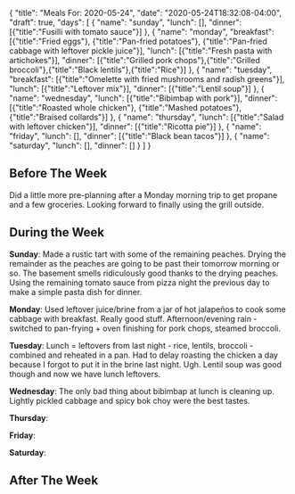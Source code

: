 {
    "title": "Meals For: 2020-05-24",
    "date": "2020-05-24T18:32:08-04:00",
    "draft": true,
    "days": [
        {
            "name": "sunday",
            "lunch": [],
            "dinner": [{"title":"Fusilli with tomato sauce"}]
        },
        {
            "name": "monday",
            "breakfast": [{"title":"Fried eggs"}, {"title":"Pan-fried potatoes"}, {"title":"Pan-fried cabbage with leftover pickle juice"}],
            "lunch": [{"title":"Fresh pasta with artichokes"}],
            "dinner": [{"title":"Grilled pork chops"},{"title":"Grilled broccoli"},{"title":"Black lentils"},{"title":"Rice"}]
        },
        {
            "name": "tuesday",
            "breakfast": [{"title":"Omelette with fried mushrooms and radish greens"}],
            "lunch": [{"title":"Leftover mix"}],
            "dinner": [{"title":"Lentil soup"}]
        },
        {
            "name": "wednesday",
            "lunch": [{"title":"Bibimbap with pork"}],
            "dinner": [{"title":"Roasted whole chicken"}, {"title":"Mashed potatoes"}, {"title":"Braised collards"}]
        },
        {
            "name": "thursday",
            "lunch": [{"title":"Salad with leftover chicken"}],
            "dinner": [{"title":"Ricotta pie"}]
        },
        {
            "name": "friday",
            "lunch": [],
            "dinner": [{"title":"Black bean tacos"}]
        },
        {
            "name": "saturday",
            "lunch": [],
            "dinner": []
        }
    ]
}

## Before The Week

Did a little more pre-planning after a Monday morning trip to get propane and a few groceries. Looking forward to finally using the grill outside.

## During the Week

**Sunday**: Made a rustic tart with some of the remaining peaches. Drying the remainder as the peaches are going to be past their tomorrow morning or so. The basement smells ridiculously good thanks to the drying peaches. Using the remaining tomato sauce from pizza night the previous day to make a simple pasta dish for dinner.

**Monday**: Used leftover juice/brine from a jar of hot jalapeños to cook some cabbage with breakfast. Really good stuff. Afternoon/evening rain - switched to pan-frying + oven finishing for pork chops, steamed broccoli.

**Tuesday**: Lunch = leftovers from last night - rice, lentils, broccoli - combined and reheated in a pan. Had to delay roasting the chicken a day because I forgot to put it in the brine last night. Ugh. Lentil soup was good though and now we have lunch leftovers.

**Wednesday**: The only bad thing about bibimbap at lunch is cleaning up. Lightly pickled cabbage and spicy bok choy were the best tastes. 

**Thursday**: 

**Friday**: 

**Saturday**:


## After The Week
